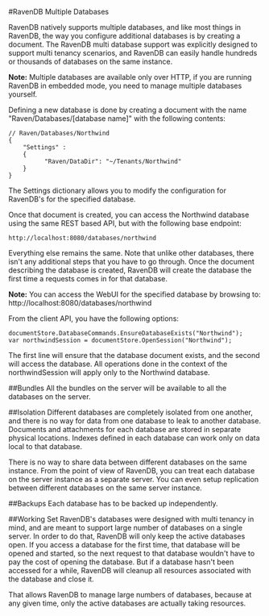 #RavenDB Multiple Databases

RavenDB natively supports multiple databases, and like most things in RavenDB, the way you configure additional databases is by creating a document. The RavenDB multi database support was explicitly designed to support multi tenancy scenarios, and RavenDB can easily handle hundreds or thousands of databases on the same instance.

**Note:** Multiple databases are available only over HTTP, if you are running RavenDB in embedded mode, you need to manage multiple databases yourself.

Defining a new database is done by creating a document with the name "Raven/Databases/[database name]" with the following contents:

    // Raven/Databases/Northwind
    {
        "Settings" : 
        { 
              "Raven/DataDir": "~/Tenants/Northwind"
        }
    }

The Settings dictionary allows you to modify the configuration for RavenDB's for the specified database.

Once that document is created, you can access the Northwind database using the same REST based API, but with the following base endpoint:

    http://localhost:8080/databases/northwind

Everything else remains the same. Note that unlike other databases, there isn't any additional steps that you have to go through. Once the document describing the database is created, RavenDB will create the database the first time a requests comes in for that database.

**Note:** You can access the WebUI for the specified database by browsing to: http://localhost:8080/databases/northwind

From the client API, you have the following options:

    documentStore.DatabaseCommands.EnsureDatabaseExists("Northwind");
    var northwindSession = documentStore.OpenSession("Northwind");

The first line will ensure that the database document exists, and the second will access the database. All operations done in the context of the northwindSession will apply only to the Northwind database.

##Bundles
All the bundles on the server will be available to all the databases on the server.

##Isolation
Different databases are completely isolated from one another, and there is no way for data from one database to leak to another database. Documents and attachments for each database are stored in separate physical locations. Indexes defined in each database can work only on data local to that database.

There is no way to share data between different databases on the same instance. From the point of view of RavenDB, you can treat each database on the server instance as a separate server. You can even setup replication between different databases on the same server instance.

##Backups
Each database has to be backed up independently.

##Working Set
RavenDB's databases were designed with multi tenancy in mind, and are meant to support large number of databases on a single server. In order to do that, RavenDB will only keep the active databases open. If you access a database for the first time, that database will be opened and started, so the next request to that database wouldn't have to pay the cost of opening the database. But if a database hasn't been accessed for a while, RavenDB will cleanup all resources associated with the database and close it.

That allows RavenDB to manage large numbers of databases, because at any given time, only the active databases are actually taking resources.